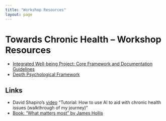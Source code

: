 ```yaml
---
title: "Workshop Resources"
layout: page
---
```


# Towards Chronic Health – Workshop Resources

- [Integrated Well-being Project: Core Framework and Documentation Guidelines](/integrated-well-being-project-core-framework-and-documentation-guidelines)
- [Depth Psychological Framework](/framework-for-depth-psychological-dialogue-and-practice)


## Links

- David Shapiro’s [video](https://www.youtube.com/watch?v=EhCQKQpHJ7s) “Tutorial: How to use AI to aid with chronic health issues (walkthrough of my journey)“
- [Book: “What matters most” by James Hollis](https://www.penguinrandomhouse.com/books/303341/what-matters-most-by-james-hollis/)
